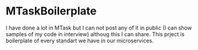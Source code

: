 # MTaskBoilerplate
I have done a lot in MTask but I can not post any of it in public (I can show samples of my code in interview) althoug this I can share. This prject is boilerplate of every standart we have in our microservices.
